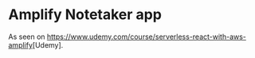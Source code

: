 # Amplify Notetaker app

As seen on <https://www.udemy.com/course/serverless-react-with-aws-amplify>[Udemy].

